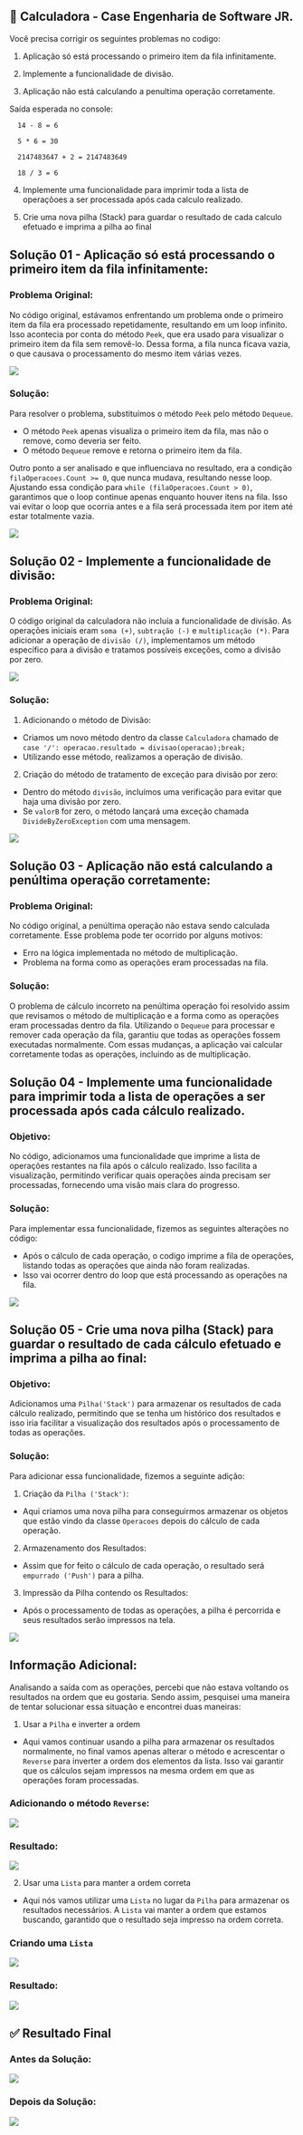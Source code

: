 ## 🧮 Calculadora - Case Engenharia de Software JR.

Você precisa corrigir os seguintes problemas no codigo:

1. Aplicação só está processando o primeiro item da fila infinitamente.

2. Implemente a funcionalidade de divisão.

3. Aplicação não está calculando a penultima operação corretamente.

Saída esperada no console:

```saída
  14 - 8 = 6

  5 * 6 = 30

  2147483647 + 2 = 2147483649

  18 / 3 = 6
```

4. Implemente uma funcionalidade para imprimir toda a lista de operaçõoes a ser processada após cada calculo realizado.

5. Crie uma nova pilha (Stack) para guardar o resultado de cada calculo efetuado e imprima a pilha ao final

## Solução 01 - Aplicação só está processando o primeiro item da fila infinitamente:

### Problema Original:

No código original, estávamos enfrentando um problema onde o primeiro item da fila era processado repetidamente, resultando em um loop infinito. Isso acontecia por conta do método `Peek`, que era usado para visualizar o primeiro item da fila sem removê-lo. Dessa forma, a fila nunca ficava vazia, o que causava o processamento do mesmo item várias vezes.

<img src="https://i.imgur.com/g0RFsz8.png">

### Solução:

Para resolver o problema, substituímos o método `Peek` pelo método `Dequeue`.

- O método `Peek` apenas visualiza o primeiro item da fila, mas não o remove, como deveria ser feito.
- O método `Dequeue` remove e retorna o primeiro item da fila.

Outro ponto a ser analisado e que influenciava no resultado, era a condição `filaOperacoes.Count >= 0`, que nunca mudava, resultando nesse loop. Ajustando essa condição para `while (filaOperacoes.Count > 0)`, garantimos que o loop continue apenas enquanto houver itens na fila. Isso vai evitar o loop que ocorria antes e a fila será processada item por item até estar totalmente vazia.

<img src="https://i.imgur.com/S4DdCj3.png">

## Solução 02 - Implemente a funcionalidade de divisão:

### Problema Original:

O código original da calculadora não incluía a funcionalidade de divisão. As operações iniciais eram `soma (+)`, `subtração (-)` e `multiplicação (*)`. Para adicionar a operação de `divisão (/)`, implementamos um método específico para a divisão e tratamos possíveis exceções, como a divisão por zero.

<img src="https://i.imgur.com/Jl24O3K.png">

### Solução:

1. Adicionando o método de Divisão:

- Criamos um novo método dentro da classe `Calculadora` chamado de `case '/': operacao.resultado = divisao(operacao);break;`
- Utilizando esse método, realizamos a operação de divisão.

2. Criação do método de tratamento de exceção para divisão por zero:

- Dentro do método `divisão`, incluímos uma verificação para evitar que haja uma divisão por zero.
- Se `valorB` for zero, o método lançará uma exceção chamada `DivideByZeroException` com uma mensagem.

<img src="https://i.imgur.com/v27aihH.png">

## Solução 03 - Aplicação não está calculando a penúltima operação corretamente:

### Problema Original:

No código original, a penúltima operação não estava sendo calculada corretamente. Esse problema pode ter ocorrido por alguns motivos:

- Erro na lógica implementada no método de multiplicação.
- Problema na forma como as operações eram processadas na fila.

### Solução:

O problema de cálculo incorreto na penúltima operação foi resolvido assim que revisamos o método de multiplicação e a forma como as operações eram processadas dentro da fila. Utilizando o `Dequeue` para processar e remover cada operação da fila, garantiu que todas as operações fossem executadas normalmente. Com essas mudanças, a aplicação vai calcular corretamente todas as operações, incluindo as de multiplicação.

## Solução 04 - Implemente uma funcionalidade para imprimir toda a lista de operações a ser processada após cada cálculo realizado.

### Objetivo:

No código, adicionamos uma funcionalidade que imprime a lista de operações restantes na fila após o cálculo realizado. Isso facilita a visualização, permitindo verificar quais operações ainda precisam ser processadas, fornecendo uma visão mais clara do progresso.

### Solução:

Para implementar essa funcionalidade, fizemos as seguintes alterações no código:

- Após o cálculo de cada operação, o codigo imprime a fila de operações, listando todas as operações que ainda não foram realizadas.
- Isso vai ocorrer dentro do loop que está processando as operações na fila.

 <img src="https://i.imgur.com/sZQm200.png">

## Solução 05 - Crie uma nova pilha (Stack) para guardar o resultado de cada cálculo efetuado e imprima a pilha ao final:

### Objetivo:

Adicionamos uma `Pilha('Stack')` para armazenar os resultados de cada cálculo realizado, permitindo que se tenha um histórico dos resultados e isso iria facilitar a visualização dos resultados após o processamento de todas as operações.

### Solução:

Para adicionar essa funcionalidade, fizemos a seguinte adição:

1. Criação da `Pilha ('Stack')`:

- Aqui criamos uma nova pilha para conseguirmos armazenar os objetos que estão vindo da classe `Operacoes` depois do cálculo de cada operação.

2. Armazenamento dos Resultados:

- Assim que for feito o cálculo de cada operação, o resultado será `empurrado ('Push')` para a pilha.

3. Impressão da Pilha contendo os Resultados:

- Após o processamento de todas as operações, a pilha é percorrida e seus resultados serão impressos na tela.

<img src="https://i.imgur.com/wZEKSdS.png">

## Informação Adicional:

Analisando a saída com as operações, percebi que não estava voltando os resultados na ordem que eu gostaria. Sendo assim, pesquisei uma maneira de tentar solucionar essa situação e encontrei duas maneiras:

1. Usar a `Pilha` e inverter a ordem

- Aqui vamos continuar usando a pilha para armazenar os resultados normalmente, no final vamos apenas alterar o método e acrescentar o `Reverse` para inverter a ordem dos elementos da lista. Isso vai garantir que os cálculos sejam impressos na mesma ordem em que as operações foram processadas.

### Adicionando o método `Reverse`:
<img src="https://i.imgur.com/J2RtK86.png">

### Resultado:
<img src="https://i.imgur.com/gKoXBGf.png">

2. Usar uma `Lista` para manter a ordem correta

- Aqui nós vamos utilizar uma `Lista` no lugar da `Pilha` para armazenar os resultados necessários. A `Lista` vai manter a ordem que estamos buscando, garantido que o resultado seja impresso na ordem correta.

### Criando uma `Lista`
<img src="https://i.imgur.com/LhnKo2C.png">

### Resultado:

<img src="https://i.imgur.com/Zc3fefX.png">


## ✅ Resultado Final

### Antes da Solução:

<img src="https://i.imgur.com/RfgCkiK.png"> 

### Depois da Solução:

<img src="https://i.imgur.com/9sYiZuU.png">
